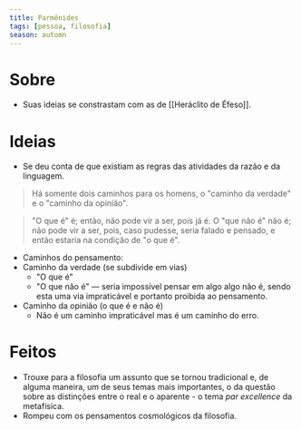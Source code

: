 ```yaml
---
title: Parmênides
tags: [pessoa, filosofia]
season: automn
---
```


# Sobre
- Suas ideias se constrastam com as de [[Heráclito de Éfeso]].
# Ideias
- Se deu conta de que existiam as regras das atividades da razão e da linguagem.
> Há somente dois caminhos para os homens, o "caminho da verdade" e o "caminho da opinião".


> "O que é" é; então, não pode vir a ser, pois já é. O "que não é" não é; não pode vir a ser, pois, caso pudesse, seria falado e pensado, e então estaria na condição de "o que é".
- Caminhos do pensamento:
- Caminho da verdade (se subdivide em vias)
	- "O que é"
	- "O que não é" — seria impossível pensar em algo algo não é, sendo esta uma via impraticável e portanto proibida ao pensamento.
- Caminho da opinião (o que é e não é)
	- Não é um caminho impraticável mas é um caminho do erro.
# Feitos
- Trouxe para a filosofia um assunto que se tornou tradicional e, de alguma maneira, um de seus temas mais importantes, o da questão sobre as distinções entre o real e o aparente - o tema *par excellence* da metafísica.
- Rompeu com os pensamentos cosmológicos da filosofia.
